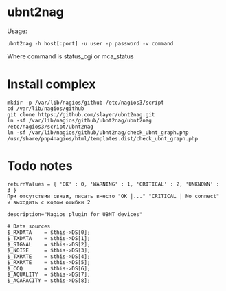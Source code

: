 
ubnt2nag
========

Usage:

	ubnt2nag -h host[:port] -u user -p password -v command

Where command is status_cgi or mca_status


Install complex
===============

	mkdir -p /var/lib/nagios/github /etc/nagios3/script
	cd /var/lib/nagios/github
	git clone https://github.com/slayer/ubnt2nag.git
	ln -sf /var/lib/nagios/github/ubnt2nag/ubnt2nag /etc/nagios3/script/ubnt2nag
	ln -sf /var/lib/nagios/github/ubnt2nag/check_ubnt_graph.php /usr/share/pnp4nagios/html/templates.dist/check_ubnt_graph.php

Todo notes
==========

	returnValues = { 'OK' : 0, 'WARNING' : 1, 'CRITICAL' : 2, 'UNKNOWN' : 3 }
	При отсутствии связи, писать вместо "OK |..." "CRITICAL | No connect" и выходить с кодом ошибки 2
	
	description="Nagios plugin for UBNT devices"
	
	# Data sources
	$_RXDATA    = $this->DS[0];
	$_TXDATA    = $this->DS[1];
	$_SIGNAL    = $this->DS[2];
	$_NOISE     = $this->DS[3];
	$_TXRATE    = $this->DS[4];
	$_RXRATE    = $this->DS[5];
	$_CCQ       = $this->DS[6];
	$_AQUALITY  = $this->DS[7];
	$_ACAPACITY = $this->DS[8];
